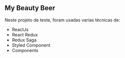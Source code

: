 ## My Beauty Beer

Neste projeto de teste, foram usadas varias técnicas de:

- ReactJs
- React Redux
- Redux Saga
- Styled Component
- Components

